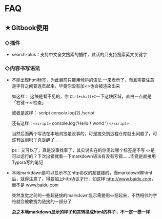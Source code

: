 # FAQ

## ★Gitbook使用

### ◇插件

- search-plus：支持中文全文搜索的插件，默认的只支持搜索英文关键字

### ◇内容书写语法

- 不能出现html标签，为此目前只能用倾斜的语法 `**`来表示了，而且需要注意是字符之间要连贯起来，毕竟你没有加<>也会被渲染出来

  如这样：<script>console.log(1)</script> 这块是看不见的，你 `Ctrl+shift+I`一下这块区域，直白一点就是「右键→☞检查」

  或者是这样： script console.log(2) /script

  还有这样：`<script>` console.log('Hello！world ') `</script>`

  当然后面两个写法在本地浏览是没事的，可是提交到远程仓库就出问题了，可这有区别吗？真是醉了……

  ps：又可以了，真是没事找事了，其实说实在的你见过哪个标签是不写 `<>`是可以运行的？下次出错就看一下markdown语法有没有写错……毕竟是直接用Typora写的笔记

- 本地markdown是可以显示不加http协议的超链接的，而markdown转html后，就得注意了，得要加上http协议才行，如这样 <http://www.baidu.com>，而不是 www.baidu.com

  突然发觉之前的一些超链接的markdown显示需要用`<>`括起来，不然相邻的字符就会被收拢为链接的一部分了

  **总之本地markdown显示的样子和其转换成html的样子，不一定一模一样**

  



